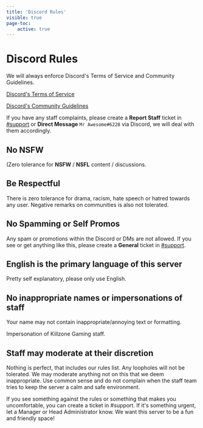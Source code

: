 ```yaml
---
title: 'Discord Rules'
visible: true
page-toc:
    active: true
---
```


# Discord Rules
We will always enforce Discord's Terms of Service and Community Guidelines.

[Discord's Terms of Service](https://discord.com/terms)

[Discord's Community Guidelines](https://discord.com/guidelines)

If you have any staff complaints, please create a **Report Staff** ticket in <a href="https://discord.com/channels/336784653346406406/563647399596130304" target="_blank">#support</a> or **Direct Message** `Mr Awesome#6228` via Discord, we will deal with them accordingly.

## No NSFW
(Zero tolerance for **NSFW** / **NSFL** content / discussions.

## Be Respectful
There is zero tolerance for drama, racism, hate speech or hatred towards any user. Negative remarks on communities is also not tolerated.

## No Spamming or Self Promos
Any spam or promotions within the Discord or DMs are not allowed. If you see or get anything like this, please create a **General**  ticket in <a href="https://discord.com/channels/336784653346406406/563647399596130304" target="_blank">#support</a>.

## English is the primary language of this server
Pretty self explanatory, please only use English.

## No inappropriate names or impersonations of staff
Your name may not contain inappropriate/annoying text or formatting.

Impersonation of Killzone Gaming staff.

## Staff may moderate at their discretion
Nothing is perfect, that includes our rules list. Any loopholes will not be tolerated. We may moderate anything not on this that we deem inappropriate. Use common sense and do not complain when the staff team tries to keep the server a calm and safe environment.

If you see something against the rules or something that makes you uncomfortable, you can create a ticket in #support. If it's something urgent, let a Manager or Head Administrator know.
We want this server to be a fun and friendly space!
